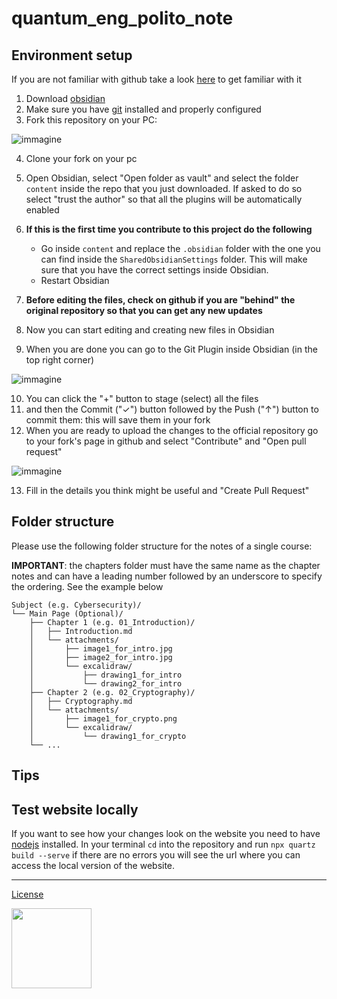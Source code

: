 # quantum_eng_polito_note

## Environment setup

If you are not familiar with github take a look [here](https://github.com/firstcontributions/first-contributions) to get familiar with it

1) Download [obsidian](https://obsidian.md/)
2) Make sure you have [git](https://git-scm.com/downloads) installed and properly configured
3) Fork this repository on your PC:

![immagine](https://github.com/gamberoillecito/QuantumEngPolitoNotes/assets/42670032/06e0afdd-6a1e-41db-9d23-faa5a4555350)

4) Clone your fork on your pc
6) Open Obsidian, select "Open folder as vault" and select the folder `content` inside the repo that you just downloaded.
If asked to do so select "trust the author" so that all the plugins will be automatically enabled
7) **If this is the first time you contribute to this project do the following**
   - Go inside `content` and replace the `.obsidian` folder with the one you can find
  inside the `SharedObsidianSettings` folder. This will make sure that you have the
  correct settings inside Obsidian.
   - Restart Obsidian
  
8) **Before editing the files, check on github if you are "behind" the original repository so that you can get any new updates**
8) Now you can start editing and creating new files in Obsidian
9) When you are done you can go to the Git Plugin inside Obsidian (in the top right corner)

![immagine](https://github.com/gamberoillecito/QuantumEngPolitoNotes/assets/42670032/7a94b746-f15e-4938-b461-221aa19058d3)

10) You can click the "+" button to stage (select) all the files
11) and then the Commit ("✓") button followed by the Push ("↑") button to commit them: this will save them in your fork
12) When you are ready to upload the changes to the official repository go to your fork's page in github and select "Contribute" and "Open pull request"

![immagine](https://github.com/gamberoillecito/QuantumEngPolitoNotes/assets/42670032/b4571d20-38be-472a-af7d-67c5812c7c9d)

13) Fill in the details you think might be useful and "Create Pull Request"

<!-- 2) Go to settings -> Community plugins and click "Turn on community plugins"

14) Click on "Browse" and install the following plugins and enable them
     - **Paste image rename** by "Reorx"
     - (Optional but suggested): **Latex Suite** by "artisticat1" (you can find my snippets in the `extra` folder in this repo)
     - (Optional): **Excalidraw** by "Zsolt Vicsian". If you want to use excalidraw replace the 
15) Go to settings -> Files & Links:
     - Set "New link format" to "shortest path when possible
     - Make sure use [[Wikilinks]] is not checked
     - Set "Default location for new attachments" to "In subfolder under current folder"
     - Set "Subfolder name" to "attachments" without -->

## Folder structure

Please use the following folder structure for the notes of a single course:

**IMPORTANT**: the chapters folder must have the same name as the chapter notes and can have a leading number followed by an underscore
to specify the ordering. See the example below

```
Subject (e.g. Cybersecurity)/
└── Main Page (Optional)/
    ├── Chapter 1 (e.g. 01_Introduction)/
    │   ├── Introduction.md
    │   └── attachments/
    │       ├── image1_for_intro.jpg
    │       ├── image2_for_intro.jpg
    │       └── excalidraw/
    │           ├── drawing1_for_intro
    │           └── drawing2_for_intro
    ├── Chapter 2 (e.g. 02_Cryptography)/
    │   ├── Cryptography.md
    │   └── attachments/
    │       ├── image1_for_crypto.png
    │       └── excalidraw/
    │           └── drawing1_for_crypto
    └── ...
```

## Tips


## Test website locally

If you want to see how your changes look on the website you need to have 
[nodejs](https://nodejs.org/en) installed. In your terminal `cd` into the 
repository and run `npx quartz build --serve` if there are no errors you will
see the url where you can access the local version of the website.

---

[License](https://creativecommons.org/licenses/by-nc-sa/4.0/)

<img src="https://mirrors.creativecommons.org/presskit/buttons/88x31/png/by-nc-sa.png" width="128"/>
